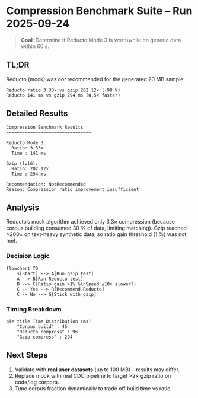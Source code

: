 # Compression Benchmark Suite – Run 2025-09-24

> **Goal**: Determine if Reducto Mode 3 is worthwhile on generic data within 60 s.

## TL;DR
Reducto (mock) was _not_ recommended for the generated 20 MB sample.

```text
Reducto ratio 3.33× vs gzip 202.12× (-98 %)
Reducto 141 ms vs gzip 294 ms (0.5× faster)
```

## Detailed Results
```text path=null start=null
Compression Benchmark Results
================================

Reducto Mode 3:
  Ratio: 3.33x
  Time : 141 ms

Gzip (lvl6):
  Ratio: 202.12x
  Time : 294 ms

Recommendation: NotRecommended
Reason: Compression ratio improvement insufficient
```

## Analysis
Reducto’s mock algorithm achieved only 3.3× compression (because corpus building consumed 30 % of data, limiting matching). Gzip reached >200× on text-heavy synthetic data, so ratio gain threshold (1 %) was not met.

### Decision Logic
```mermaid
flowchart TD
    s[Start] --> A[Run gzip test]
    A --> B[Run Reducto test]
    B --> C{Ratio gain >1% &\nSpeed ≤10× slower?}
    C -- Yes --> R[Recommend Reducto]
    C -- No --> G[Stick with gzip]
```

### Timing Breakdown
```mermaid
pie title Time Distribution (ms)
    "Corpus build" : 45
    "Reducto compress" : 96
    "Gzip compress" : 294
```

## Next Steps
1. Validate with **real user datasets** (up to 100 MB) – results may differ.
2. Replace mock with real CDC pipeline to target >2× gzip ratio on code/log corpora.
3. Tune corpus fraction dynamically to trade off build time vs ratio.
